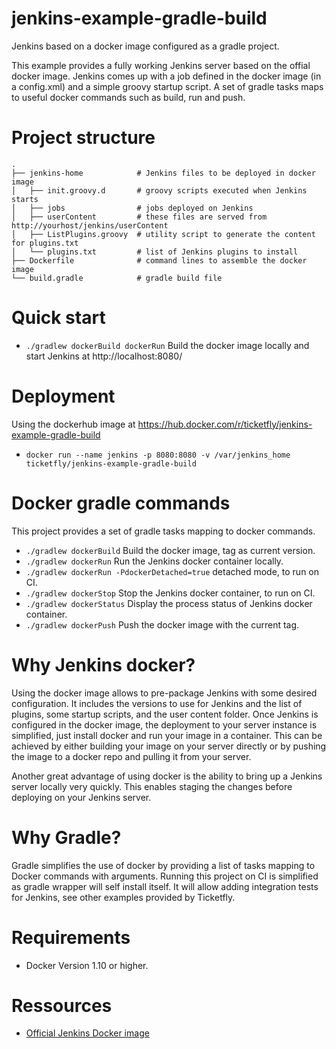 # jenkins-example-gradle-build
Jenkins based on a docker image configured as a gradle project.

This example provides a fully working Jenkins server based on the offial docker image.
Jenkins comes up with a job defined in the docker image (in a config.xml) and a simple groovy startup script.
A set of gradle tasks maps to useful docker commands such as build, run and push.

# Project structure
    .
    ├── jenkins-home            # Jenkins files to be deployed in docker image
    │   ├── init.groovy.d       # groovy scripts executed when Jenkins starts
    │   ├── jobs                # jobs deployed on Jenkins
    │   ├── userContent         # these files are served from http://yourhost/jenkins/userContent
    │   ├── ListPlugins.groovy  # utility script to generate the content for plugins.txt
    │   └── plugins.txt         # list of Jenkins plugins to install
    ├── Dockerfile              # command lines to assemble the docker image
    └── build.gradle            # gradle build file

# Quick start

- `./gradlew dockerBuild dockerRun` Build the docker image locally and start Jenkins at http://localhost:8080/

# Deployment

Using the dockerhub image at https://hub.docker.com/r/ticketfly/jenkins-example-gradle-build
- `docker run --name jenkins -p 8080:8080 -v /var/jenkins_home ticketfly/jenkins-example-gradle-build`

# Docker gradle commands

This project provides a set of gradle tasks mapping to docker commands.
- `./gradlew dockerBuild` Build the docker image, tag as current version.
- `./gradlew dockerRun` Run the Jenkins docker container locally.
- `./gradlew dockerRun -PdockerDetached=true` detached mode, to run on CI.
- `./gradlew dockerStop` Stop the Jenkins docker container, to run on CI.
- `./gradlew dockerStatus` Display the process status of Jenkins docker container.
- `./gradlew dockerPush` Push the docker image with the current tag.

# Why Jenkins docker?

Using the docker image allows to pre-package Jenkins with some desired configuration.
It includes the versions to use for Jenkins and the list of plugins, some startup scripts, and the user content folder.
Once Jenkins is configured in the docker image, the deployment to your server instance is simplified, just install docker and run your image in a container.
This can be achieved by either building your image on your server directly or by pushing the image to a docker repo and pulling it from your server.

Another great advantage of using docker is the ability to bring up a Jenkins server locally very quickly.
This enables staging the changes before deploying on your Jenkins server.

# Why Gradle?

Gradle simplifies the use of docker by providing a list of tasks mapping to Docker commands with arguments.
Running this project on CI is simplified as gradle wrapper will self install itself.
It will allow adding integration tests for Jenkins, see other examples provided by Ticketfly.

# Requirements

- Docker Version 1.10 or higher.

# Ressources

- [Official Jenkins Docker image](https://github.com/jenkinsci/docker)
